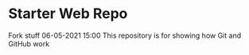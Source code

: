 # Starter Web Repo
Fork stuff 06-05-2021 15:00
This repository is for showing how Git and GitHub work
